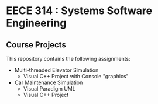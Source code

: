 <h1>EECE 314 : Systems Software Engineering</h1>
<h2>Course Projects</h2>

This repository contains the following assignments:
* Multi-threaded Elevator Simulation
  * Visual C++ Project with Console "graphics"
* Car Maintenance Simulation
  * Visual Paradigm UML
  * Visual C++ Project
